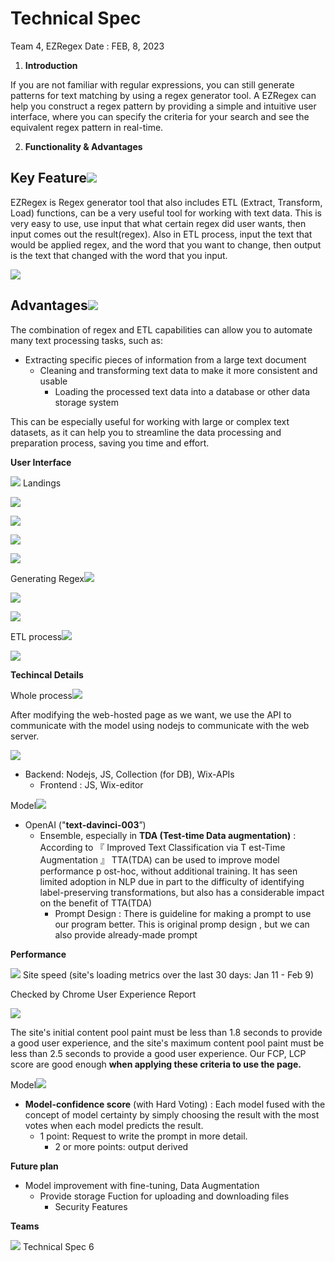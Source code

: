 ﻿# Technical Spec

Team 4, EZRegex Date : FEB, 8, 2023 

1. **Introduction**

If you are not familiar with regular expressions, you can still generate patterns for text matching by using a regex generator tool. A EZRegex can help you construct a regex pattern by providing a simple and intuitive user interface, where you can specify the criteria for your search and see the equivalent regex pattern in real-time.

2. **Functionality & Advantages**

## Key Feature![](Technical_Spec/Aspose.Words.6b4c4e90-2c7d-4b7f-9e91-f2f7f0e02a35.001.png)

EZRegex is Regex generator tool that also includes ETL (Extract, Transform, Load) functions, can be a very useful tool for working with text data. This is very easy to use, use input that what certain regex did user wants, then input comes out the result(regex). Also in ETL process, input the text that would be applied regex, and the word that you want to change, then output is the text that changed with the word that you input.

![](Technical_Spec/Aspose.Words.6b4c4e90-2c7d-4b7f-9e91-f2f7f0e02a35.002.png)

## Advantages![](Technical_Spec/Aspose.Words.6b4c4e90-2c7d-4b7f-9e91-f2f7f0e02a35.003.png)

The combination of regex and ETL capabilities can allow you to automate many text processing tasks, such as:

- Extracting specific pieces of information from a large text document
  - Cleaning and transforming text data to make it more consistent and usable
    - Loading the processed text data into a database or other data storage system

This can be especially useful for working with large or complex text datasets, as it can help you to streamline the data processing and preparation process, saving you time and effort.

**User Interface**

![](Aspose.Words.6b4c4e90-2c7d-4b7f-9e91-f2f7f0e02a35.004.png) Landings 

![](Aspose.Words.6b4c4e90-2c7d-4b7f-9e91-f2f7f0e02a35.005.jpeg)

![](Aspose.Words.6b4c4e90-2c7d-4b7f-9e91-f2f7f0e02a35.006.jpeg)

![](Aspose.Words.6b4c4e90-2c7d-4b7f-9e91-f2f7f0e02a35.007.jpeg)

![](Aspose.Words.6b4c4e90-2c7d-4b7f-9e91-f2f7f0e02a35.008.jpeg)

Generating Regex![](Aspose.Words.6b4c4e90-2c7d-4b7f-9e91-f2f7f0e02a35.009.png)

![](Aspose.Words.6b4c4e90-2c7d-4b7f-9e91-f2f7f0e02a35.010.jpeg)

![](Aspose.Words.6b4c4e90-2c7d-4b7f-9e91-f2f7f0e02a35.011.jpeg)

ETL process![](Aspose.Words.6b4c4e90-2c7d-4b7f-9e91-f2f7f0e02a35.012.png)

![](Aspose.Words.6b4c4e90-2c7d-4b7f-9e91-f2f7f0e02a35.013.jpeg)

**Techincal Details**

Whole process![](Aspose.Words.6b4c4e90-2c7d-4b7f-9e91-f2f7f0e02a35.014.png)

After modifying the web-hosted page as we want, we use the API to communicate with the model using nodejs to communicate with the web server.

![](Aspose.Words.6b4c4e90-2c7d-4b7f-9e91-f2f7f0e02a35.015.jpeg)

- Backend: Nodejs, JS, Collection (for DB), Wix-APIs
  - Frontend : JS, Wix-editor

Model![](Aspose.Words.6b4c4e90-2c7d-4b7f-9e91-f2f7f0e02a35.016.png)

- OpenAI ("**text-davinci-003**”)
  - Ensemble, especially in  **TDA (Test-time Data augmentation)** : According to  『 Improved Text Classification via T est-Time Augmentation 』 TTA(TDA) can be used to improve model performance p ost-hoc, without additional training. It has seen limited adoption in NLP due in part to the difficulty of identifying label-preserving transformations, but also has a considerable impact on the benefit of TTA(TDA)
    - Prompt Design : There is guideline for making a prompt to use our program better. This is original promp design , but we can also provide already-made prompt

**Performance**

![](Aspose.Words.6b4c4e90-2c7d-4b7f-9e91-f2f7f0e02a35.017.png) Site speed (site's loading metrics over the last 30 days: Jan 11 - Feb 9)

Checked by  Chrome User Experience Report

![](Aspose.Words.6b4c4e90-2c7d-4b7f-9e91-f2f7f0e02a35.018.jpeg)

The site's initial content pool paint must be less than 1.8 seconds to provide a good user experience, and the site's maximum content pool paint must be less than 2.5 seconds to provide a good user experience. Our FCP, LCP score are good enough **when applying these criteria to use the page.**

Model![](Aspose.Words.6b4c4e90-2c7d-4b7f-9e91-f2f7f0e02a35.019.png)

- **Model-confidence score** (with Hard Voting) : Each model fused with the concept of model certainty by simply choosing the result with the most votes when each model predicts the result.
  - 1 point: Request to write the prompt in more detail.
    - 2 or more points: output derived

**Future plan**

- Model improvement with fine-tuning, Data Augmentation
  - Provide storage Fuction for uploading and downloading files
    - Security Features

**Teams**

![](Aspose.Words.6b4c4e90-2c7d-4b7f-9e91-f2f7f0e02a35.020.jpeg)
Technical Spec 6

